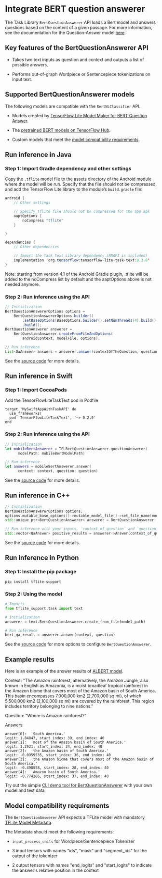 # Integrate BERT question answerer

The Task Library `BertQuestionAnswerer` API loads a Bert model and answers
questions based on the content of a given passage. For more information, see the
documentation for the Question-Answer model
<a href="../../examples/bert_qa/overview">here</a>.

## Key features of the BertQuestionAnswerer API

*   Takes two text inputs as question and context and outputs a list of possible
    answers.

*   Performs out-of-graph Wordpiece or Sentencepiece tokenizations on input
    text.

## Supported BertQuestionAnswerer models

The following models are compatible with the `BertNLClassifier` API.

*   Models created by
    [TensorFlow Lite Model Maker for BERT Question Answer](https://www.tensorflow.org/lite/models/modify/model_maker/question_answer).

*   The
    [pretrained BERT models on TensorFlow Hub](https://tfhub.dev/tensorflow/collections/lite/task-library/bert-question-answerer/1).

*   Custom models that meet the
    [model compatibility requirements](#model-compatibility-requirements).

## Run inference in Java

### Step 1: Import Gradle dependency and other settings

Copy the `.tflite` model file to the assets directory of the Android module
where the model will be run. Specify that the file should not be compressed, and
add the TensorFlow Lite library to the module’s `build.gradle` file:

```java
android {
    // Other settings

    // Specify tflite file should not be compressed for the app apk
    aaptOptions {
        noCompress "tflite"
    }

}

dependencies {
    // Other dependencies

    // Import the Task Text Library dependency (NNAPI is included)
    implementation 'org.tensorflow:tensorflow-lite-task-text:0.3.0'
}
```

Note: starting from version 4.1 of the Android Gradle plugin, .tflite will be
added to the noCompress list by default and the aaptOptions above is not needed
anymore.

### Step 2: Run inference using the API

```java
// Initialization
BertQuestionAnswererOptions options =
    BertQuestionAnswererOptions.builder()
        .setBaseOptions(BaseOptions.builder().setNumThreads(4).build())
        .build();
BertQuestionAnswerer answerer =
    BertQuestionAnswerer.createFromFileAndOptions(
        androidContext, modelFile, options);

// Run inference
List<QaAnswer> answers = answerer.answer(contextOfTheQuestion, questionToAsk);
```

See the
[source code](https://github.com/tensorflow/tflite-support/blob/master/tensorflow_lite_support/java/src/java/org/tensorflow/lite/task/text/qa/BertQuestionAnswerer.java)
for more details.

## Run inference in Swift

### Step 1: Import CocoaPods

Add the TensorFlowLiteTaskText pod in Podfile

```
target 'MySwiftAppWithTaskAPI' do
  use_frameworks!
  pod 'TensorFlowLiteTaskText', '~> 0.2.0'
end
```

### Step 2: Run inference using the API

```swift
// Initialization
let mobileBertAnswerer = TFLBertQuestionAnswerer.questionAnswerer(
      modelPath: mobileBertModelPath)

// Run inference
let answers = mobileBertAnswerer.answer(
      context: context, question: question)
```

See the
[source code](https://github.com/tensorflow/tflite-support/blob/master/tensorflow_lite_support/ios/task/text/qa/Sources/TFLBertQuestionAnswerer.h)
for more details.

## Run inference in C++

```c++
// Initialization
BertQuestionAnswererOptions options;
options.mutable_base_options()->mutable_model_file()->set_file_name(model_path);
std::unique_ptr<BertQuestionAnswerer> answerer = BertQuestionAnswerer::CreateFromOptions(options).value();

// Run inference with your inputs, `context_of_question` and `question_to_ask`.
std::vector<QaAnswer> positive_results = answerer->Answer(context_of_question, question_to_ask);
```

See the
[source code](https://github.com/tensorflow/tflite-support/blob/master/tensorflow_lite_support/cc/task/text/bert_question_answerer.h)
for more details.

## Run inference in Python

### Step 1: Install the pip package

```
pip install tflite-support
```

### Step 2: Using the model

```python
# Imports
from tflite_support.task import text

# Initialization
answerer = text.BertQuestionAnswerer.create_from_file(model_path)

# Run inference
bert_qa_result = answerer.answer(context, question)
```

See the
[source code](https://github.com/tensorflow/tflite-support/blob/master/tensorflow_lite_support/python/task/text/bert_question_answerer.py)
for more options to configure `BertQuestionAnswerer`.

## Example results

Here is an example of the answer results of
[ALBERT model](https://tfhub.dev/tensorflow/lite-model/albert_lite_base/squadv1/1).

Context: "The Amazon rainforest, alternatively, the Amazon Jungle, also known in
English as Amazonia, is a moist broadleaf tropical rainforest in the Amazon
biome that covers most of the Amazon basin of South America. This basin
encompasses 7,000,000 km2 (2,700,000 sq mi), of which
5,500,000 km2 (2,100,000 sq mi) are covered by the rainforest. This region
includes territory belonging to nine nations."

Question: "Where is Amazon rainforest?"

Answers:

```
answer[0]:  'South America.'
logit: 1.84847, start_index: 39, end_index: 40
answer[1]:  'most of the Amazon basin of South America.'
logit: 1.2921, start_index: 34, end_index: 40
answer[2]:  'the Amazon basin of South America.'
logit: -0.0959535, start_index: 36, end_index: 40
answer[3]:  'the Amazon biome that covers most of the Amazon basin of South America.'
logit: -0.498558, start_index: 28, end_index: 40
answer[4]:  'Amazon basin of South America.'
logit: -0.774266, start_index: 37, end_index: 40

```

Try out the simple
[CLI demo tool for BertQuestionAnswerer](https://github.com/tensorflow/tflite-support/blob/master/tensorflow_lite_support/examples/task/text/desktop/README.md#bert-question-answerer)
with your own model and test data.

## Model compatibility requirements

The `BertQuestionAnswerer` API expects a TFLite model with mandatory
[TFLite Model Metadata](../../models/convert/metadata).

The Metadata should meet the following requirements:

*   `input_process_units` for Wordpiece/Sentencepiece Tokenizer

*   3 input tensors with names "ids", "mask" and "segment_ids" for the output of
    the tokenizer

*   2 output tensors with names "end_logits" and "start_logits" to indicate the
    answer's relative position in the context
